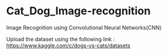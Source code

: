 # Cat_Dog_Image-recognition
Image Recognition using Convolutional Neural Networks(CNN)


Upload the dataset using the following link : https://www.kaggle.com/c/dogs-vs-cats/datasets
